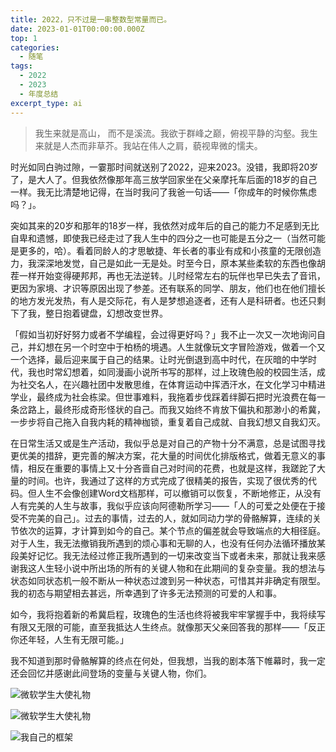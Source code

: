 ```yaml
---
title: 2022，只不过是一串整数型常量而已。
date: 2023-01-01T00:00:00.000Z
top: 1
categories:
  - 随笔
tags:
  - 2022
  - 2023
  - 年度总结
excerpt_type: ai
---
```


> 我生来就是高山， 而不是溪流。我欲于群峰之巅，俯视平静的沟壑。我生来就是人杰而非草芥。我站在伟人之肩，藐视卑微的懦夫。

时光如同白驹过隙，一霎那时间就送别了2022，迎来2023。没错，我即将20岁了，是大人了。但我依然像那年高三放学回家坐在父亲摩托车后面的18岁的自己一样。我无比清楚地记得，在当时我问了我爸一句话——「你成年的时候你焦虑吗？」。

突如其来的20岁和那年的18岁一样，我依然对成年后的自己的能力不足感到无比自卑和遗憾，即使我已经走过了我人生中的四分之一也可能是五分之一（当然可能是更多的，哈）。看着同龄人的才思敏捷、年长者的事业有成和小孩童的无限创造力，我深深地发觉，自己是如此一无是处。时至今日，原本某些柔软的东西也像胡茬一样开始变得硬邦邦，再也无法逆转。儿时经常左右的玩伴也早已失去了音讯，更因为家境、才识等原因出现了参差。还有联系的同学、朋友，他们也在他们擅长的地方发光发热，有人是交际花，有人是梦想追逐者，还有人是科研者。也还只剩下了我，整日抱着键盘，幻想改变世界。

「假如当初好好努力或者不学编程，会过得更好吗？」我不止一次又一次地询问自己，并幻想在另一个时空中于柏杨的境遇。人生就像玩文字冒险游戏，做着一个又一个选择，最后迎来属于自己的结果。让时光倒退到高中时代，在灰暗的中学时代，我也时常幻想着，如同漫画小说所书写的那样，过上玫瑰色般的校园生活，成为社交名人，在兴趣社团中发散思维，在体育运动中挥洒汗水，在文化学习中精进学业，最终成为社会栋梁。但世事难料，我拖着步伐踩着绊脚石把时光浪费在每一条岔路上，最终形成奇形怪状的自己。而我又始终不肯放下偏执和那渺小的希冀，一步步将自己拖入自我内耗的精神枷锁，重复着自己成就、自我幻想又自我幻灭。

在日常生活又或是生产活动，我似乎总是对自己的产物十分不满意，总是试图寻找更优美的措辞，更完善的解决方案，花大量的时间优化排版格式，做着无意义的事情，相反在重要的事情上又十分吝啬自己对时间的花费，也就是这样，我蹉跎了大量的时间。也许，我通过了这样的方式完成了很精美的报告，实现了很优秀的代码。但人生不会像创建Word文档那样，可以撤销可以恢复，不断地修正，从没有人有完美的人生与故事，我似乎应该向阿德勒所学习——「人的可爱之处便在于接受不完美的自己」。过去的事情，过去的人，就如同动力学的骨骼解算，连续的关节依次的运算，才计算到如今的自己。某个节点的偏差就会导致端点的大相径庭。对于人生，我无法撤销我所遇到的烦心事和无聊的人，也没有任何办法循环播放某段美好记忆。我无法经过修正我所遇到的一切来改变当下或者未来，那就让我来感谢我这人生轻小说中所出场的所有的关键人物和在此期间的复杂变量。我的想法与状态如同状态机一般不断从一种状态过渡到另一种状态，可惜其并非确定有限型。我的初态与期望相去甚远，所幸遇到了许多无法预测的可爱的人和事。

如今，我将抱着新的希冀启程，玫瑰色的生活也终将被我牢牢掌握手中，我将续写有限又无限的可能，直至我抵达人生终点。就像那天父亲回答我的那样——「反正你还年轻，人生有无限可能。」

我不知道到那时骨骼解算的终点在何处，但我想，当我的剧本落下帷幕时，我一定还会回忆并感谢此间登场的变量与关键人物，你们。

![微软学生大使礼物](https://source.yby.zone/upload/images/1673001914_kXWwvk9MlPx.png)

![微软学生大使礼物](https://source.yby.zone/upload/images/1673001934_jdtwTvxvVPa.png)

![我自己的框架](https://source.yby.zone/upload/images/1673002169_rnxVBPyjaNt.png)
